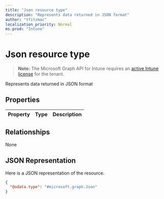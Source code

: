 ```yaml
---
title: "Json resource type"
description: "Represents data returned in JSON format"
author: "tfitzmac"
localization_priority: Normal
ms.prod: "Intune"
---
```


# Json resource type

> **Note:** The Microsoft Graph API for Intune requires an [active Intune license](https://go.microsoft.com/fwlink/?linkid=839381) for the tenant.

Represents data returned in JSON format

## Properties
|Property|Type|Description|
|:---|:---|:---|

## Relationships
None

## JSON Representation
Here is a JSON representation of the resource.
<!-- {
  "blockType": "resource",
  "@odata.type": "microsoft.graph.Json"
}
-->
``` json
{
  "@odata.type": "#microsoft.graph.Json"
}
```

<!-- {
  "type": "#page.annotation",
  "suppressions": [

  "Warning: Resource microsoft.graph.Json is defined in multiple files: /api-reference/v1.0/resources/intune-mam-json.md, /api-reference/v1.0/resources/json.md"

  ],

}
-->



